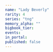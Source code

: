 ```yaml
---
name: "Lady Beverly"
rarity: 4
series: "tng"
memory_alpha: ""
bigbook_tier:
events:
in_portal:
published: false
---
```

